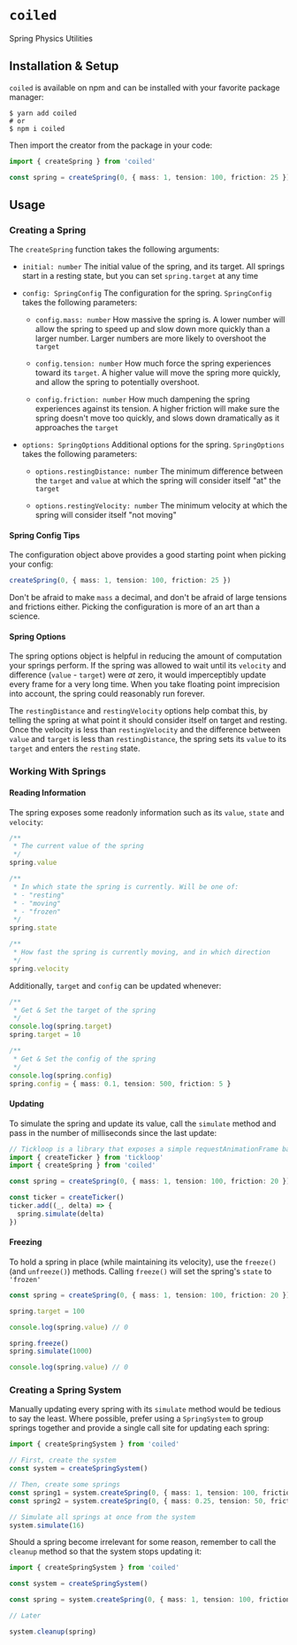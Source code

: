 # `coiled`

Spring Physics Utilities

## Installation & Setup

`coiled` is available on npm and can be installed with your favorite package manager:

```shell
$ yarn add coiled
# or
$ npm i coiled
```

Then import the creator from the package in your code:

```typescript
import { createSpring } from 'coiled'

const spring = createSpring(0, { mass: 1, tension: 100, friction: 25 })
```

## Usage

### Creating a Spring

The `createSpring` function takes the following arguments:

- `initial: number`
  The initial value of the spring, and its target. All springs start in a resting state, but you can set `spring.target`
  at any time

- `config: SpringConfig`
  The configuration for the spring. `SpringConfig` takes the following parameters:

  - `config.mass: number`
    How massive the spring is. A lower number will allow the spring to speed up and slow down more quickly than a
    larger number. Larger numbers are more likely to overshoot the `target`

  - `config.tension: number`
    How much force the spring experiences toward its `target`. A higher value will move the spring more quickly, and
    allow the spring to potentially overshoot.

  - `config.friction: number`
    How much dampening the spring experiences against its tension. A higher friction will make sure the spring doesn't
    move too quickly, and slows down dramatically as it approaches the `target`

- `options: SpringOptions`
  Additional options for the spring. `SpringOptions` takes the following parameters:

  - `options.restingDistance: number`
    The minimum difference between the `target` and `value` at which the spring will consider itself "at" the `target`

  - `options.restingVelocity: number`
    The minimum velocity at which the spring will consider itself "not moving"

#### Spring Config Tips

The configuration object above provides a good starting point when picking your config:

```typescript
createSpring(0, { mass: 1, tension: 100, friction: 25 })
```

Don't be afraid to make `mass` a decimal, and don't be afraid of large tensions and frictions either. Picking the
configuration is more of an art than a science.

#### Spring Options

The spring options object is helpful in reducing the amount of computation your springs perform. If the spring was
allowed to wait until its `velocity` and difference (`value` - `target`) were _at_ zero, it would imperceptibly update
every frame for a very long time. When you take floating point imprecision into account, the spring could reasonably run
forever.

The `restingDistance` and `restingVelocity` options help combat this, by telling the spring at what point it should
consider itself on target and resting. Once the velocity is less than `restingVelocity` and the difference
between `value` and `target` is less than `restingDistance`, the spring sets its `value` to its `target` and enters
the `resting` state.

### Working With Springs

#### Reading Information

The spring exposes some readonly information such as its `value`, `state` and `velocity`:

```typescript
/**
 * The current value of the spring
 */
spring.value

/**
 * In which state the spring is currently. Will be one of:
 * - "resting"
 * - "moving"
 * - "frozen"
 */
spring.state

/**
 * How fast the spring is currently moving, and in which direction
 */
spring.velocity
```

Additionally, `target` and `config` can be updated whenever:

```typescript
/**
 * Get & Set the target of the spring
 */
console.log(spring.target)
spring.target = 10

/**
 * Get & Set the config of the spring
 */
console.log(spring.config)
spring.config = { mass: 0.1, tension: 500, friction: 5 }
```

#### Updating

To simulate the spring and update its value, call the `simulate` method and pass in the number of milliseconds since the last update:

```typescript
// Tickloop is a library that exposes a simple requestAnimationFrame based update loop
import { createTicker } from 'tickloop'
import { createSpring } from 'coiled'

const spring = createSpring(0, { mass: 1, tension: 100, friction: 20 })

const ticker = createTicker()
ticker.add((_, delta) => {
  spring.simulate(delta)
})
```

#### Freezing

To hold a spring in place (while maintaining its velocity), use the `freeze()` (and `unfreeze()`) methods. Calling `freeze()` will set the spring's `state` to `'frozen'`

```typescript
const spring = createSpring(0, { mass: 1, tension: 100, friction: 20 })

spring.target = 100

console.log(spring.value) // 0

spring.freeze()
spring.simulate(1000)

console.log(spring.value) // 0
```

### Creating a Spring System

Manually updating every spring with its `simulate` method would be tedious to say the least. Where possible, prefer using a `SpringSystem` to group springs together and provide a single call site for updating each spring:

```typescript
import { createSpringSystem } from 'coiled'

// First, create the system
const system = createSpringSystem()

// Then, create some springs
const spring1 = system.createSpring(0, { mass: 1, tension: 100, friction: 20 })
const spring2 = system.createSpring(0, { mass: 0.25, tension: 50, friction: 10 })

// Simulate all springs at once from the system
system.simulate(16)
```

Should a spring become irrelevant for some reason, remember to call the `cleanup` method so that the system stops updating it:

```typescript
import { createSpringSystem } from 'coiled'

const system = createSpringSystem()

const spring = system.createSpring(0, { mass: 1, tension: 100, friction: 20 })

// Later

system.cleanup(spring)
```
